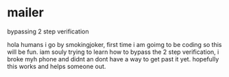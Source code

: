 # mailer
bypassing 2 step verification

hola humans i go by smokingjoker, first time i am goimg to be coding so this will be fun.
iam souly trying to learn how to bypass the 2 step verification, i broke myh phone and didnt an dont have a way to get past it yet. 
hopefully this works and helps someone out.
